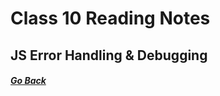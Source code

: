 # Class 10 Reading Notes

## JS Error Handling & Debugging

##### [Go Back](code_201_reading_notes.md)